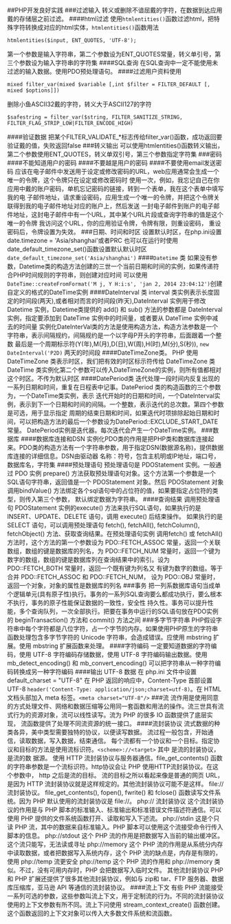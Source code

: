 ##PHP开发良好实践
###过滤输入
转义或删除不谙屈戴的字符，在数据到达应用戴的存储层之前过滤。
####html过滤
使用`htmlentities()`函数过滤html，把特殊字符转换成对应的html实体，`htmlentities()`函数用法
```$xslt
htmlentities($input, ENT_QUOTES, 'UTF-8');
```
第一个参数是输入字符串，第二个参数设为ENT_QUOTES常量，转义单引号，第三个参数设为输入字符串的字符集
####SQL查询
在SQL查询中一定不能使用未过滤的输入数据。使用PDO预处理语句。
####过滤用户资料使用
```$xslt
mixed filter_var(mixed $variable [,int $filter = FILTER_DEFAULT [, mixed $options]])
```
删除小鱼ASCII32戴的字符，转义大于ASCII127的字符
```$xslt
$safestring = filter_var($string, FILTER_SANITIZE_STRING, FILTER_FLAG_STRIP_LOW|FILTER_ENCODE_HIGH)
```
####验证数据
把某个FILTER_VALIDATE_*标志传给filter_var()函数，成功返回要验证戴的值，失败返回false
###转义输出
可以使用htmlentities()函数转义输出，第二个参数使用ENT_QUOTES，转义单双引号，第三个参数指定字符集
###密码
####不能知道用户的密码
####不要越是用户的密码
####不要使用email发送密码
应该在电子邮件中发送用于设定或修改密码的URL，web应用通常会生成一个唯一的令牌，这个令牌只在设定或修改密码时
使用一次，例如，我忘记自己在你应用中戴的账户密码，单机忘记密码的链接，转到一个表单，我在这个表单中填写我的电
子邮件地址，请求重设密码，应用生成一个唯一的令牌，并把这个令牌关联得到我的电子邮件地址对应的账户上，然后发送
一封电子邮件到账户的电子邮件地址，这封电子邮件中有一个URL，其中某个URL片段或查询字符串的值是这个唯一的令牌
我访问这个URL，你的应用验证令牌，令牌有限，则重设密码， 重设密码后，令牌设置为失效。
###日期、时间和时区
设置默认时区，在php.ini设置date.timezone = 'Asia/shanghai'或者PRC
也可以在运行时使用date_default_timezone_set()函数设置默认默认时区`date_default_timezone_set('Asia/shanghai')`
####`Datetime` 类
如果没有参数，Datetime类的构造方法创建的三世一个当前日期和时间的实例，如果传递符合PHP时间规则的字符串，则创建对应时间
可以使用`DateTime::createFromFormat('M j, Y H:i:s', 'jan 2, 2014 23:04:12')`创建自定义的格式的DateTime实例
####DateInterval 类
interval 类实例表示长度固定的时间段(两天),或者相对而言的时间段(昨天),DateInterval 实例用于修改 Datetime 实例，Datetime类提供的
add() 和 sub() 方法的参数都是 DateInterval 实例，指定要添加到 DateTime 实例中的时间量，或者要从 DateTime 实例中减去的时间量
实例化DateInterVal类的方法是使用构造方法，构造方法参数是一个字符串，表示间隔规约，间隔规约是一个以字母P开头的字符串，后面跟着一个整数
最后是一个周期标示符(Y(年),M(月),D(日),W(周),H(时),M(分),S(秒)), `new DateInterval('P2D)` 两天的时间段
####DateTimeZone类。
PHP 使用 DateTimeZone 类表示时区，我们把有效的时区标示符传给 DateTimeZone 类
DateTime 类实例化第二个参数可以传入DateTimeZone的实例，则所有值都相对这个时区。不传为默认时区
####DatePeriod类
迭代处理一段时间内反复出现的一系列日期和时间，重复在日程表中记事。DatePeriod 类的构造函数的三个参数为，一个DateTime类实例，表示
迭代开始时的日期和时间，一个DateInterval实例，表示到下一个日期和时间的间隔。一个整数，表示迭代的总次数。第四个参数是可选，用于显示指定
周期的结束日期和时间，如果迭代时项排除起始日期和时间，可以把构造方法的最后一个参数设为DatePeriod::EXCLUDE_START_DATE常量。
DatePeriod实例是迭代器。每次迭代会产生一个DateTime实例。
###数据库
####数据库连接和DSN
实例化PDO类的作用是把PHP类和数据库连接起来。PDO类的构造方法有一个字符串参数，用于指定DSN(数据源名称)，提供数据库连接的详细信息。DSN由驱动器
名称：符号，包含主机明或IP地址，端口号，数据库名，字符集
####预处理语句
预处理语句是 PDOStatement 实例。一般通过 PDO 实例 prepare() 方法获取预处理语句对象。这个方法第一个参数是一个SQL语句字符串，返回值是一个
PDOStatement 对象。然后 PDOStatement 对象调用bindValue() 方法绑定各个sql语句中的占位符的值，如果要指定占位符的类型，则传入第三个参数，
默认绑定数据为字符串。
####查询结果
调用预处理语句 PDOStatement 实例的execute() 方法来执行SQL语句，如果执行的是INSERT、UPDATE、DELETE 语句，调用 execute() 后结束操作。
如果执行的是 SELECT 语句，可以调用预处理语句 fetch(), fetchAll(), fetchColumn(), fetchObject() 方法、获取查询结果。在预处理语句实例
调用fetch() 或 fetchAll() 方法时，这个方法的第一个参数设为 PDO::FETCH_ASSOC 常量，返回一个关联数组，数组的键是数据库的列名，为 
PDO::FETCH_NUM 常量时，返回一个键为数字的数组，数组的键是数据库列在查询结果中的索引。设为 PDO::FETCH_BOTH 常量时，返回一个既有键为列名又
有键为数字的数组。等于合并 PDO::FETCH_ASSOC 和 PDO::FETCH_NUM， 设为 PDO::OBJ 常量时，返回一个对象，对象的属性是数据库的列名
###事务
把一列系数据库语句当成单个逻辑单元(具有原子性)执行。事务的一系列SQL查询要么都成功执行，要么根本不执行，事务的原子性能保证数据的一致性，安全性
持久性。事务可以提升性能，多个查询队列，一次全部执行。把要在事务中运行的SQL语句放在PDO实例的 beginTransaction() 方法和 commit() 方法之间
###多字节字符串
PHP假设字符串中每个字符都是八位字符，占一个字节的内存。如果使用PHP原生的字符串函数处理包含多字节字符的 Unicode 字符串，会造成错误。应使用
mbstring 扩展。使用 mbstring 扩展函数来处理。
####字符编码
一定要知道数据的字符编码，使用 UTF-8 字符编码存储数据，使用 UTF-8 字符编码输出数据。使用 mb_detect_encoding() 和 mb_convert_encoding()
 可以把字符串从一种字符编码转换成另一种字符编码
####输出 UTF-8 数据
在 php.ini 文件中设置 default_charset = "UTF-8"
在 PHP 返回的响应中，Content-Type 首部设置 UTF-8 
`header('Content-Type: application/json;charset=utf-8)`。在 HTML 文档头部加入 meta 标签。`<meta charset="UTF-8"/>`
###流
流作用是使用同意的方式处理文件、网络和数据压缩等公用同一套函数和用法的操作。流三世具有流式行为的资源对象，流可以线性读写。流为 PHP 的很多 IO
函数提供了底层实现， 流函数提供了处理不同流资源的统一接口。
####流封装协议
流式数据的种类各异，美中类型需要独特的协议，以便读写数据。
流过程一般包含，开始通信，读取数据，写入数据，结束通信。
每个流都有一个协议和一个目标。指定协议和目标的方法是使用流标识符。`<scheme>://<target>` 其中 <scheme> 是流的封装协议，<target> 是流的数
据源。
使用 HTTP 流封装协议与服务器通信。file_get_contents() 函数的字符串参数是一个流标识符。http协议会让 PHP 使用HTTP流封装协议。在这个参数中，
http 之后是流的目标。 流的目标之所以看起来像是普通的网页 URL，是因为 HTTP 流封装协议就是这样规定的。其他流封装协议可能不是这样。
file:// 流封装协议。
file_get_contents(), fopen(), fwrite() 和 fclose() 函数读写文件系统。因为 PHP 默认使用的流封装协议是 file://。
php:// 流封装协议
这个流封装协议的作用是与 PHP 脚本的标准输入、标准输出和标准错误文件描述符通信。可以使用 PHP 提供的文件系统函数打开、读取和写入下述流。
php://stdin 这是个只读 PHP 流，其中的数据来自标准输入。PHP 脚本可以使用这个流接受命令行传入脚本的信息。
php://stdout 这个 PHP 流的作用是把数据写入当前的输出缓冲区。这个流只能写，无法读或寻址
php://memory 这个 PHP 流的作用是从系统分内存中读取数据，或者把数据写入系统内存，这个 PHP 流的缺点是，内存是有限的，使用 php://temp 流更安全
php://temp 这个 PHP 流的作用和 php://memory 类似。不过，没有可用内存时，PHP 会把数据写入临时文件。
其他流封装协议
PHP 和 PHP 扩展还提供了很多其他流封装协议，例如与 zip和 tar、FTP 服务器、数据库压缩库，亚马逊 API 等通信的流封装协议。
####流上下文
有些 PHP 流能接受一系列可选的参数，这些参数叫流上下文，用于定制流的行为。不同的流封装协议使用的上下文参数有所不同。流上下问使用 
stream_context_create() 函数创建。这个函数返回的上下文对象可以传入大多数文件系统和流函数。